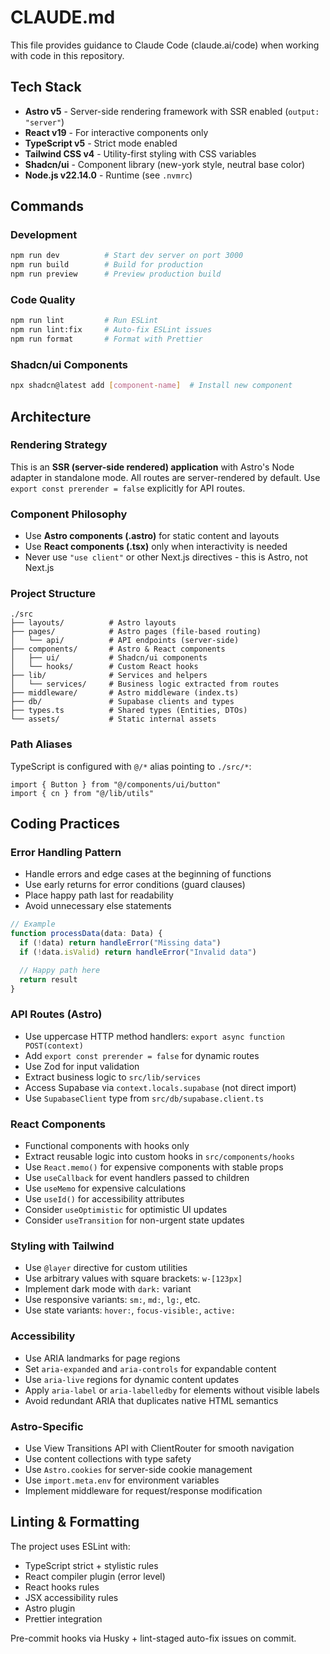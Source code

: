 # CLAUDE.md

This file provides guidance to Claude Code (claude.ai/code) when working with code in this repository.

## Tech Stack

- **Astro v5** - Server-side rendering framework with SSR enabled (`output: "server"`)
- **React v19** - For interactive components only
- **TypeScript v5** - Strict mode enabled
- **Tailwind CSS v4** - Utility-first styling with CSS variables
- **Shadcn/ui** - Component library (new-york style, neutral base color)
- **Node.js v22.14.0** - Runtime (see `.nvmrc`)

## Commands

### Development
```bash
npm run dev          # Start dev server on port 3000
npm run build        # Build for production
npm run preview      # Preview production build
```

### Code Quality
```bash
npm run lint         # Run ESLint
npm run lint:fix     # Auto-fix ESLint issues
npm run format       # Format with Prettier
```

### Shadcn/ui Components
```bash
npx shadcn@latest add [component-name]  # Install new component
```

## Architecture

### Rendering Strategy
This is an **SSR (server-side rendered) application** with Astro's Node adapter in standalone mode. All routes are server-rendered by default. Use `export const prerender = false` explicitly for API routes.

### Component Philosophy
- Use **Astro components (.astro)** for static content and layouts
- Use **React components (.tsx)** only when interactivity is needed
- Never use `"use client"` or other Next.js directives - this is Astro, not Next.js

### Project Structure
```
./src
├── layouts/          # Astro layouts
├── pages/            # Astro pages (file-based routing)
│   └── api/          # API endpoints (server-side)
├── components/       # Astro & React components
│   ├── ui/           # Shadcn/ui components
│   └── hooks/        # Custom React hooks
├── lib/              # Services and helpers
│   └── services/     # Business logic extracted from routes
├── middleware/       # Astro middleware (index.ts)
├── db/               # Supabase clients and types
├── types.ts          # Shared types (Entities, DTOs)
└── assets/           # Static internal assets
```

### Path Aliases
TypeScript is configured with `@/*` alias pointing to `./src/*`:
```tsx
import { Button } from "@/components/ui/button"
import { cn } from "@/lib/utils"
```

## Coding Practices

### Error Handling Pattern
- Handle errors and edge cases at the beginning of functions
- Use early returns for error conditions (guard clauses)
- Place happy path last for readability
- Avoid unnecessary else statements

```typescript
// Example
function processData(data: Data) {
  if (!data) return handleError("Missing data")
  if (!data.isValid) return handleError("Invalid data")

  // Happy path here
  return result
}
```

### API Routes (Astro)
- Use uppercase HTTP method handlers: `export async function POST(context)`
- Add `export const prerender = false` for dynamic routes
- Use Zod for input validation
- Extract business logic to `src/lib/services`
- Access Supabase via `context.locals.supabase` (not direct import)
- Use `SupabaseClient` type from `src/db/supabase.client.ts`

### React Components
- Functional components with hooks only
- Extract reusable logic into custom hooks in `src/components/hooks`
- Use `React.memo()` for expensive components with stable props
- Use `useCallback` for event handlers passed to children
- Use `useMemo` for expensive calculations
- Use `useId()` for accessibility attributes
- Consider `useOptimistic` for optimistic UI updates
- Consider `useTransition` for non-urgent state updates

### Styling with Tailwind
- Use `@layer` directive for custom utilities
- Use arbitrary values with square brackets: `w-[123px]`
- Implement dark mode with `dark:` variant
- Use responsive variants: `sm:`, `md:`, `lg:`, etc.
- Use state variants: `hover:`, `focus-visible:`, `active:`

### Accessibility
- Use ARIA landmarks for page regions
- Set `aria-expanded` and `aria-controls` for expandable content
- Use `aria-live` regions for dynamic content updates
- Apply `aria-label` or `aria-labelledby` for elements without visible labels
- Avoid redundant ARIA that duplicates native HTML semantics

### Astro-Specific
- Use View Transitions API with ClientRouter for smooth navigation
- Use content collections with type safety
- Use `Astro.cookies` for server-side cookie management
- Use `import.meta.env` for environment variables
- Implement middleware for request/response modification

## Linting & Formatting

The project uses ESLint with:
- TypeScript strict + stylistic rules
- React compiler plugin (error level)
- React hooks rules
- JSX accessibility rules
- Astro plugin
- Prettier integration

Pre-commit hooks via Husky + lint-staged auto-fix issues on commit.
